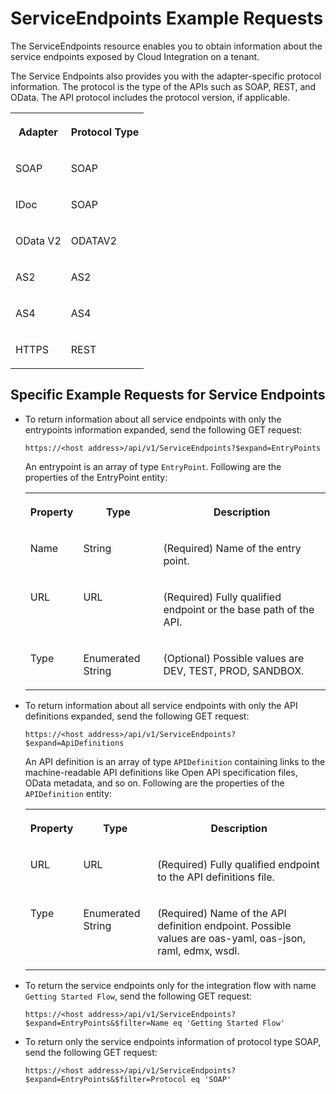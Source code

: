<!-- loio26797fbe259349b387a74a5a8f9785c1 -->

# ServiceEndpoints Example Requests

The ServiceEndpoints resource enables you to obtain information about the service endpoints exposed by Cloud Integration on a tenant.

The Service Endpoints also provides you with the adapter-specific protocol information. The protocol is the type of the APIs such as SOAP, REST, and OData. The API protocol includes the protocol version, if applicable.


<table>
<tr>
<th valign="top">

Adapter



</th>
<th valign="top">

Protocol Type



</th>
</tr>
<tr>
<td valign="top">

SOAP



</td>
<td valign="top">

SOAP



</td>
</tr>
<tr>
<td valign="top">

IDoc



</td>
<td valign="top">

SOAP



</td>
</tr>
<tr>
<td valign="top">

OData V2



</td>
<td valign="top">

ODATAV2



</td>
</tr>
<tr>
<td valign="top">

AS2



</td>
<td valign="top">

AS2



</td>
</tr>
<tr>
<td valign="top">

AS4



</td>
<td valign="top">

AS4



</td>
</tr>
<tr>
<td valign="top">

HTTPS



</td>
<td valign="top">

REST



</td>
</tr>
</table>



<a name="loio26797fbe259349b387a74a5a8f9785c1__section_wws_3k5_r4b"/>

## Specific Example Requests for Service Endpoints

-   To return information about all service endpoints with only the entrypoints information expanded, send the following GET request:

    `https://<host address>/api/v1/ServiceEndpoints?$expand=EntryPoints`

    An entrypoint is an array of type `EntryPoint`. Following are the properties of the EntryPoint entity:


    <table>
    <tr>
    <th valign="top">

    Property


    
    </th>
    <th valign="top">

    Type


    
    </th>
    <th valign="top">

    Description


    
    </th>
    </tr>
    <tr>
    <td valign="top">

    Name


    
    </td>
    <td valign="top">

    String


    
    </td>
    <td valign="top">

    \(Required\) Name of the entry point.


    
    </td>
    </tr>
    <tr>
    <td valign="top">

    URL


    
    </td>
    <td valign="top">

    URL


    
    </td>
    <td valign="top">

    \(Required\) Fully qualified endpoint or the base path of the API.


    
    </td>
    </tr>
    <tr>
    <td valign="top">

    Type


    
    </td>
    <td valign="top">

    Enumerated String


    
    </td>
    <td valign="top">

    \(Optional\) Possible values are DEV, TEST, PROD, SANDBOX.


    
    </td>
    </tr>
    </table>
    
-   To return information about all service endpoints with only the API definitions expanded, send the following GET request:

    `https://<host address>/api/v1/ServiceEndpoints?$expand=ApiDefinitions`

    An API definition is an array of type `APIDefinition` containing links to the machine-readable API definitions like Open API specification files, OData metadata, and so on. Following are the properties of the `APIDefinition` entity:


    <table>
    <tr>
    <th valign="top">

    Property


    
    </th>
    <th valign="top">

    Type


    
    </th>
    <th valign="top">

    Description


    
    </th>
    </tr>
    <tr>
    <td valign="top">

    URL


    
    </td>
    <td valign="top">

    URL


    
    </td>
    <td valign="top">

    \(Required\) Fully qualified endpoint to the API definitions file.


    
    </td>
    </tr>
    <tr>
    <td valign="top">

    Type


    
    </td>
    <td valign="top">

    Enumerated String


    
    </td>
    <td valign="top">

    \(Required\) Name of the API definition endpoint. Possible values are oas-yaml, oas-json, raml, edmx, wsdl.


    
    </td>
    </tr>
    </table>
    
-   To return the service endpoints only for the integration flow with name `Getting Started Flow`, send the following GET request:

    `https://<host address>/api/v1/ServiceEndpoints?$expand=EntryPoints&$filter=Name eq 'Getting Started Flow'`

-   To return only the service endpoints information of protocol type SOAP, send the following GET request:

    `https://<host address>/api/v1/ServiceEndpoints?$expand=EntryPoints&$filter=Protocol eq 'SOAP'`


